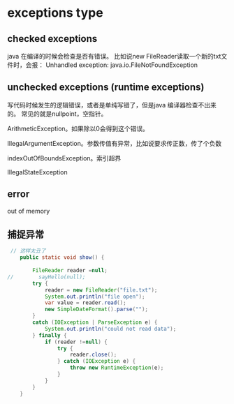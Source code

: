 # exceptions type

## checked exceptions
java 在编译的时候会检查是否有错误。
比如说new FileReader读取一个新的txt文件时，会报：
Unhandled exception: java.io.FileNotFoundException

## unchecked exceptions (runtime exceptions)
写代码时候发生的逻辑错误，或者是单纯写错了，但是java 编译器检查不出来的。
常见的就是nullpoint，空指针。

ArithmeticException。如果除以0会得到这个错误。

IllegalArgumentException。参数传值有异常，比如说要求传正数，传了个负数

indexOutOfBoundsException。索引超界

IllegalStateException

## error
out of memory

## 捕捉异常

```java
 // 这样太丑了
    public static void show() {
       
        FileReader reader =null;
//        sayHello(null);
        try {
            reader = new FileReader("file.txt");
            System.out.println("file open");
            var value = reader.read();
            new SimpleDateFormat().parse("");
        } 
        catch (IOException | ParseException e) {
            System.out.println("could not read data");
        } finally {
            if (reader !=null) {
                try {
                    reader.close();
                } catch (IOException e) {
                    throw new RuntimeException(e);
                }
            }
        }
    }
```